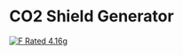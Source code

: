 # CO2 Shield Generator

[![F Rated 4.16g](https://img.shields.io/badge/CO₂-F_4.16g-D32F2F)](https://digitalbeacon.co/report/amazon-com/public)